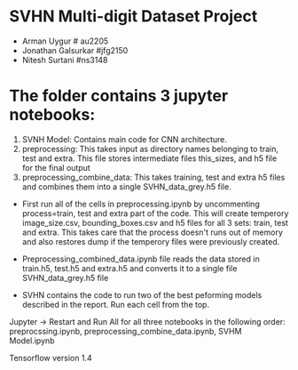 # SVHN Multi-digit Dataset Project
- Arman Uygur # au2205
- Jonathan Galsurkar #jfg2150
- Nitesh Surtani #ns3148

# The folder contains 3 jupyter notebooks:
1) SVNH Model: Contains main code for CNN architecture. 
2) preprocessing: This takes input as directory names belonging to train, test and extra. This file stores intermediate files this_sizes, and h5 file for the final output
3) preprocessing_combine_data: This takes training, test and extra h5 files and combines them into a single SVHN_data_grey.h5 file.

- First run all of the cells in preprocessing.ipynb by uncommenting process=train, test and extra part of the code. This will create temperory image_size.csv, bounding_boxes.csv and h5 files for all 3 sets: train, test and extra.
This takes care that the process doesn't runs out of memory and also restores dump if the temperory files were previously created.

- Preprocessing_combined_data.ipynb file reads the data stored in train.h5, test.h5 and extra.h5 and converts it to a single file SVHN_data_grey.h5 file

- SVHN contains the code to run two of the best peforming models described in the report. Run each cell from the top.

Jupyter -> Restart and Run All for all three notebooks in the following order: preprocssing.ipynb, preprocessing_combine_data.ipynb, SVHM Model.ipynb

Tensorflow version 1.4